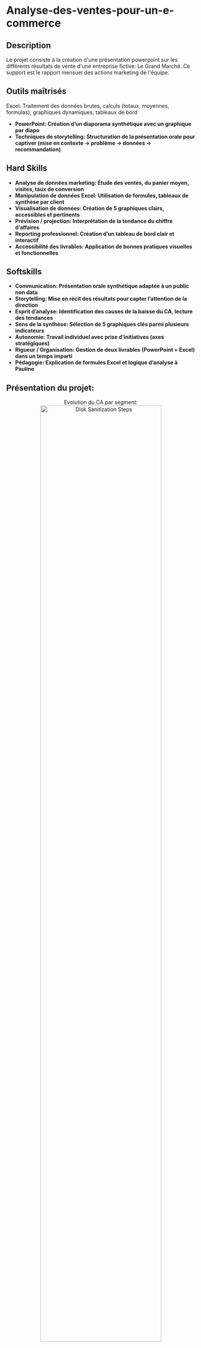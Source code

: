 # Analyse-des-ventes-pour-un-e-commerce



<h2>Description</h2>

Le projet consiste à la création d'une présentation powerpoint sur les différents résultats de vente d'une entreprise fictive: Le Grand Marché. Ce support est le rapport mensuel des actions marketing de l'équipe. 
<br />


<h2> Outils maîtrisés </h2>

 Excel: Traitement des données brutes, calculs (totaux, moyennes, formulas), graphiques dynamiques, tableaux de bord </b>
- <b> PowerPoint: Création d’un diaporama synthétique avec un graphique par diapo </b>
- <b> Techniques de storytelling: Structuration de la présentation orale pour captiver (mise en contexte → problème → données → recommandation) </b>


<h2> Hard Skills </h2>

- <b> Analyse de données marketing: Étude des ventes, du panier moyen, visites, taux de conversion </b>
- <b> Manipulation de données Excel: Utilisation de formules, tableaux de synthèse par client </b>
- <b> Visualisation de données: Création de 5 graphiques clairs, accessibles et pertinents </b>
- <b> Prévision / projection: Interprétation de la tendance du chiffre d’affaires </b>
- <b> Reporting professionnel: Création d’un tableau de bord clair et interactif </b>
- <b> Accessibilité des livrables: Application de bonnes pratiques visuelles et fonctionnelles </b>

<h2> Softskills </h2>

- <b> Communication: Présentation orale synthétique adaptée à un public non data </b>
- <b>  Storytelling: Mise en récit des résultats pour capter l’attention de la direction </b>
- <b>  Esprit d’analyse: Identification des causes de la baisse du CA, lecture des tendances </b>
- <b>  Sens de la synthèse: Sélection de 5 graphiques clés parmi plusieurs indicateurs </b>
- <b> Autonomie: Travail individuel avec prise d’initiatives (axes stratégiques) </b>
- <b> Rigueur / Organisation: Gestion de deux livrables (PowerPoint + Excel) dans un temps imparti </b>
- <b> Pédagogie: Explication de formules Excel et logique d’analyse à Pauline </b>




<h2>Présentation du projet:</h2>

<p align="center">
Evolution du CA par segment: <br/>
<img src="https://imgur.com/irL6jBt.png" height="80%" width="80%" alt="Disk Sanitization Steps"/>
<br />
<br />
  
Evolution du nombre de vente et de visite:  <br/>
<img src="https://imgur.com/UojaPMq.png" height="80%" width="80%" alt="Disk Sanitization Steps"/>
<br />
<br />
Evolution duration: nombre d'achat par visites: <br/>
<img src="https://imgur.com/oMKU7Xy.png" height="80%" width="80%" alt="Disk Sanitization Steps"/>
<br />
<br />
Corrélation achat client et temps passé sur le site:  <br/>
<img src="https://imgur.com/6eC2nXC.png" height="80%" width="80%" alt="Disk Sanitization Steps"/>
<br />
<br />
Variabilité du temps passé sur le site:  <br/>
<img src="https://imgur.com/XKStXy3.png" height="80%" width="80%" alt="Disk Sanitization Steps"/>
<br />
<br />

<!--
 ```diff
- text in red
+ text in green
! text in orange
# text in gray
@@ text in purple (and bold)@@
```
--!>
